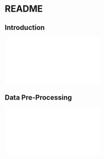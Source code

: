 # README

## Introduction
![Click here](Material/01_Introduction.md)

## Data Pre-Processing
![Click here](Material/02_Data_PreProcessing.md)
